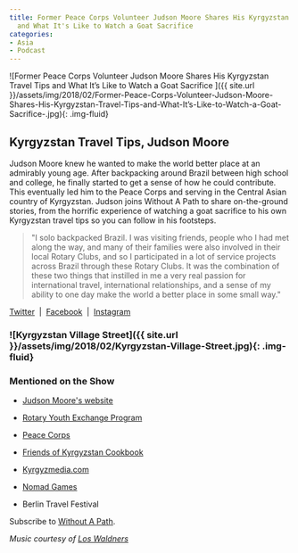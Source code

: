 ```yaml
---
title: Former Peace Corps Volunteer Judson Moore Shares His Kyrgyzstan Travel Tips
  and What It's Like to Watch a Goat Sacrifice
categories:
- Asia
- Podcast
---
```


![Former Peace Corps Volunteer Judson Moore Shares His Kyrgyzstan Travel Tips and What It’s Like to Watch a Goat Sacrifice ]({{ site.url }}/assets/img/2018/02/Former-Peace-Corps-Volunteer-Judson-Moore-Shares-His-Kyrgyzstan-Travel-Tips-and-What-It’s-Like-to-Watch-a-Goat-Sacrifice-.jpg){: .img-fluid}

## Kyrgyzstan Travel Tips, Judson Moore

Judson Moore knew he wanted to make the world better place at an admirably young age. After backpacking around Brazil between high school and college, he finally started to get a sense of how he could contribute. This eventually led him to the Peace Corps and serving in the Central Asian country of Kyrgyzstan. Judson joins Without A Path to share on-the-ground stories, from the horrific experience of watching a goat sacrifice to his own Kyrgyzstan travel tips so you can follow in his footsteps.

<blockquote>"I solo backpacked Brazil. I was visiting friends, people who I had met along the way, and many of their families were also involved in their local Rotary Clubs, and so I participated in a lot of service projects across Brazil through these Rotary Clubs. It was the combination of these two things that instilled in me a very real passion for international travel, international relationships, and a sense of my ability to one day make the world a better place in some small way."</blockquote>

[Twitter](https://www.twitter.com/judsonlmoore)  |  [Facebook](https://www.facebook.com/judsonlmooreblog)  |  [Instagram](https://www.instagram.com/judsonlmoore)

### ![Kyrgyzstan Village Street]({{ site.url }}/assets/img/2018/02/Kyrgyzstan-Village-Street.jpg){: .img-fluid}

### Mentioned on the Show

 	
  * [Judson Moore's website](https://www.judsonlmoore.com/)

 	
  * [Rotary Youth Exchange Program](https://www.rotary.org/en/our-programs/youth-exchanges)

 	
  * [Peace Corps](https://www.peacecorps.gov/)

 	
  * [Friends of Kyrgyzstan Cookbook](https://www.friendsofkyrgyzstan.com/cookbook/)

 	
  * [Kyrgyzmedia.com](http://kyrgyzmedia.com/)

 	
  * [Nomad Games](http://worldnomadgames.com/en/)

 	
  * Berlin Travel Festival

Subscribe to [Without A Path](https://itunes.apple.com/us/podcast/without-a-path/id1037475413?l=es&mt=2).

_Music courtesy of [Los Waldners](https://www.facebook.com/los.waldners)_

